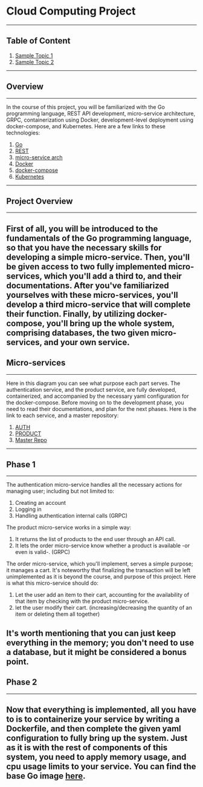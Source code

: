 # Cloud Computing Project
---
## Table of Content
1. [Sample Topic 1]()
2. [Sample Topic 2]()
---
## Overview
---
In the course of this project, you will be familiarized with the Go programming language, REST API development, micro-service architecture, GRPC, containerization using Docker, development-level deployment using docker-compose, and Kubernetes. Here are a few links to these technologies:
1. [Go](https://go.dev/)
2. [REST](https://restfulapi.net/)
3. [micro-service arch](https://microservices.io/)
4. [Docker](https://www.docker.com/)
5. [docker-compose](https://docs.docker.com/compose/)
6. [Kubernetes](https://kubernetes.io/)
---
## Project Overview
---
First of all, you will be introduced to the fundamentals of the Go programming language, so that you have the necessary skills for developing a simple micro-service. Then, you'll be given access to two fully implemented micro-services, which you'll add a third to, and their documentations. After you've familiarized yourselves with these micro-services, you'll develop a third micro-service that will complete their function. Finally, by utilizing docker-compose, you'll bring up the whole system, comprising databases, the two given micro-services, and your own service.
---
## Micro-services
---
Here in this diagram you can see what purpose each part serves. The authentication service, and the product service, are fully developed, containerized, and accompanied by the necessary yaml configuration for the docker-compose. Before moving on to the development phase, you need to read their documentations, and plan for the next phases. Here is the link to each service, and a master repository:
1. [AUTH]()
2. [PRODUCT]()
3. [Master Repo]()
---
## Phase 1
---
The authentication micro-service handles all the necessary actions for managing user; including but not limited to:
1. Creating an account
2. Logging in
3. Handling authentication internal calls (GRPC)

The product micro-service works in a simple way:
1. It returns the list of products to the end user through an API call.
2. It lets the order micro-service know whether a product is available -or even is valid-. (GRPC)

The order micro-service, which you'll implement, serves a simple purpose; it manages a cart. It's noteworthy that finalizing the transaction will be left unimplemented as it is beyond the course, and purpose of this project. Here is what this micro-service should do:
1. Let the user add an item to their cart, accounting for the availability of that item by checking with the product micro-service.
2. let the user modify their cart. (increasing/decreasing the quantity of an item or deleting them all together)

It's worth mentioning that you can just keep everything in the memory; you don't need to use a database, but it might be considered a bonus point.
---
## Phase 2
---
Now that everything is implemented, all you have to is to containerize your service by writing a Dockerfile, and then complete the given yaml configuration to fully bring up the system. Just as it is with the rest of components of this system, you need to apply memory usage, and cpu usage limits to your service. You can find the base Go image [here](https://hub.docker.com/_/golang/).
--- 

